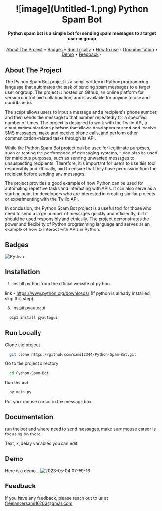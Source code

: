 <h1 align = "center" >
![image](Untitled-1.png)
Python Spam Bot 
</h1>
<h4 align="center">Python spam bot is a simple bot for sending spam messages to a target user or group</h4>
<p align="center">
  <a href="#About The Project">About The Project</a> •
  <a href="#Badges">Badges</a> •
  <a href="#Run Locally">Run Locally</a> •
  <a href="#How to use">How to use</a> •
  <a href="#Documentation">Documentation</a> •
  <a href="#Demo">Demo</a> •
  <a href="#Feedback">Feedback</a> •

	
</p>

## About The Project
The Python Spam Bot project is a script written in Python programming language that automates the task of sending spam messages to a target user or group. The project is hosted on Github, an online platform for version control and collaboration, and is available for anyone to use and contribute to.

The script allows users to input a message and a recipient's phone number, and then sends the message to that number repeatedly for a specified number of times. The project is designed to work with the Twilio API, a cloud communications platform that allows developers to send and receive SMS messages, make and receive phone calls, and perform other communication-related tasks through its API.

While the Python Spam Bot project can be used for legitimate purposes, such as testing the performance of messaging systems, it can also be used for malicious purposes, such as sending unwanted messages to unsuspecting recipients. Therefore, it is important for users to use this tool responsibly and ethically, and to ensure that they have permission from the recipient before sending any messages.

The project provides a good example of how Python can be used for automating repetitive tasks and interacting with APIs. It can also serve as a starting point for developers who are interested in creating similar projects or experimenting with the Twilio API.

In conclusion, the Python Spam Bot project is a useful tool for those who need to send a large number of messages quickly and efficiently, but it should be used responsibly and ethically. The project demonstrates the power and flexibility of Python programming language and serves as an example of how to interact with APIs in Python.

## Badges

![Python](https://img.shields.io/badge/python-3670A0?style=for-the-badge&logo=python&logoColor=ffdd54)

## Installation

1. Install python from the official website of python

link - https://www.python.org/downloads/
(If python is already installled, skip this step)

3. Install pyautogui

```bash
  pip3 install pyautogui
```


## Run Locally

Clone the project

```bash
  git clone https://github.com/sami12344/Python-Spam-Bot.git
```

Go to the project directory

```bash
  cd Python-Spam-Bot
```
 Run the bot
```bash
  py main.py
```
 Put your mouse cursor in the message box

## Documentation

run the bot and where need to send messages, make sure mouse cursor is focusing on there.

Text, x, delay variables you can edit.


## Demo

Here is a demo...
![2023-05-04 07-59-16](https://user-images.githubusercontent.com/77746252/236095853-e1da2158-be41-4c3f-a981-d402a88f6713.gif)

## Feedback

If you have any feedback, please reach out to us at freelancersami16203@gmail.com

